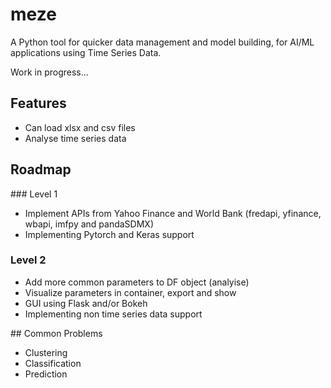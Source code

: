 # meze

A Python tool for quicker data management and model building, for AI/ML applications using Time Series Data.

Work in progress...


## Features

- Can load xlsx and csv files
- Analyse time series data


## Roadmap
### Level 1
- Implement APIs from Yahoo Finance and World Bank (fredapi, yfinance, wbapi, imfpy and pandaSDMX)
- Implementing Pytorch and Keras support

### Level 2
- Add more common parameters to DF object (analyise)
- Visualize parameters in container, export and show
- GUI using Flask and/or Bokeh
- Implementing non time series data support

## Common Problems
- Clustering
- Classification
- Prediction